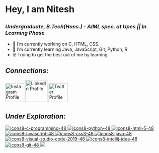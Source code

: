 **<h1>Hey, I am Nitesh**

_**<h3>Undergraduate, B.Tech(Hons.) - AIML spec. at Upes || In Learning Phase</h3>**_


- 🔭 I’m currently working on C, HTML, CSS.
- 🌱 I’m currently learning Java, JavaScript, Git, Python, R.
-  	:nerd_face: Trying to get the best out of me by learning
  
_**<h2>Connections:</h2>**_
 <a href="https://www.instagram.com/troglodyte.n/" title="Instagram"><img width = "60px" src="https://www.freepnglogos.com/uploads/instagram-logos-png-images-free-download-2.png" alt="Instagram Profile" /></a>
  <a href="https://www.linkedin.com/in/nitesh-kumar-416652200/" title="LinkedIn"><img width = "70px" src="https://www.freepnglogos.com/uploads/linkedin-in-logo-png-1.png"  alt="LinkedIn Profile" /></a>
  <a href="https://twitter.com/initeshv" title="Twitter"><img src="https://www.freepnglogos.com/uploads/twitter-logo-png/twitter-bird-symbols-png-logo-0.png" width="60px" alt="Twitter Profile" /></a>
  
  _**<h2>Under Exploration:</h2>**_
<a href="https://icons8.com/icon/40670/c-programming">![icons8-c-programming-48](https://user-images.githubusercontent.com/74867544/129616609-ba24af72-c4ac-48ee-bd0f-909e2852cf1e.png)
</a>
 <a href="https://icons8.com/icon/Rc0Xn5AtE8kX/python">![icons8-python-48](https://user-images.githubusercontent.com/74867544/129616663-cb97e46b-fb54-45c8-8326-e13614802ced.png)
</a>
  <a href="https://icons8.com/icon/20909/html-5">![icons8-html-5-48](https://user-images.githubusercontent.com/74867544/129616829-34002ce3-50bc-47d4-8bf9-667cabb8774c.png)
</a>
  <a href="https://icons8.com/icon/tGvHBPJaKqEd/javascript">![icons8-javascript-48](https://user-images.githubusercontent.com/74867544/129617001-23aec54e-901d-41a2-9a56-72e4f862fe8b.png)
</a>
  <a href="https://icons8.com/icon/21278/css3">![icons8-css3-48](https://user-images.githubusercontent.com/74867544/129617182-3480f16b-bc41-4afc-bab5-5f30b21adbbb.png)
</a>
  <a href="https://icons8.com/icon/13679/java">![icons8-java-48](https://user-images.githubusercontent.com/74867544/129617304-35380e15-58d5-4de1-a06a-dca49f7f56b2.png)
</a>
  <a href="https://icons8.com/icon/9OGIyU8hrxW5/visual-studio-code-2019">![icons8-visual-studio-code-2019-48](https://user-images.githubusercontent.com/74867544/129617431-f874b0ed-46b8-490a-ae62-8f223816234d.png)
</a>
  <a href="https://icons8.com/icon/61466/intellij-idea">![icons8-intellij-idea-48](https://user-images.githubusercontent.com/74867544/129617491-31278600-1cd5-4252-8cbb-b1693b785fcc.png)
</a>
  <a href="https://icons8.com/icon/20906/git">![icons8-git-48](https://user-images.githubusercontent.com/74867544/129617566-36b686d7-557c-409b-8c60-7b1948c2096a.png)
</a>
<img src="https://img.icons8.com/windows/32/000000/r-project.png"/>
  

